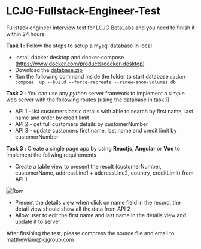 # LCJG-Fullstack-Engineer-Test
Fullstack engineer interview test for LCJG BetaLabs and you need to finish it within 24 hours.

**Task 1 :**
Follow the steps to setup a mysql database in local
- Install docker desktop and docker-compose (https://www.docker.com/products/docker-desktop)
- Download the [database.zip](https://raw.githubusercontent.com/ayking/LCJG-Backend-Engineer-Test/master/database.zip)
- Run the following command inside the folder to start database ```docker-compose  up --build --force-recreate --renew-anon-volumes db```

**Task 2 :**
You can use any *python* server framwork to implement a simple web server with the following routes (using the database in task 1)
- API 1 - list customers basic details with able to search by first name, last name and order by credit limit
- API 2 - get full customers details by customerNumber
- API 3 - update customers first name, last name and credit limit by customerNumber


**Task 3 :**
Create a single page app by using **Reactjs**, **Angular** or **Vue** to implement the follwing requirements 

- Create a table view to present the result (customerNumber, customerName, addressLine1 + addressLine2, country, creditLimit) from API 1

![Row](https://github.com/ayking/LCJG-Fullstack-Engineer-Test/blob/main/demo%20row.png?raw=true)
- Present the details view when click on name field in the record, the detail view should show all the data from API 2
- Allow user to edit the first name and last name in the details view and update it to server 



After finsihing the test, please compress the source file and email to matthewlam@lcjgroup.com
